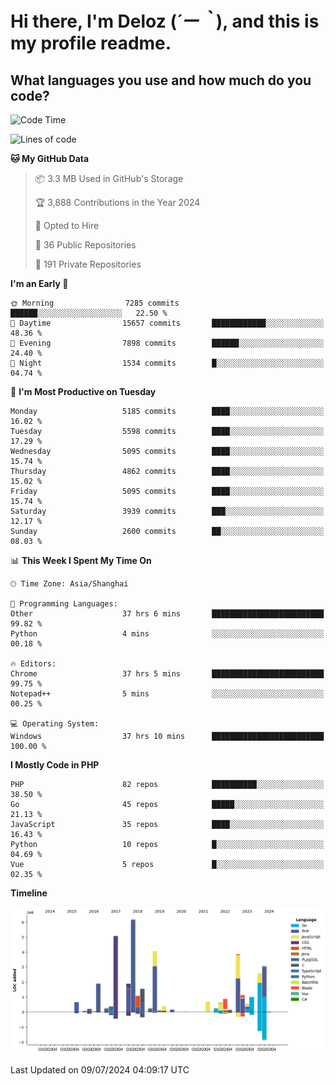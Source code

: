 # **Hi there, I'm Deloz (*´ー｀*), and this is my profile readme.**

## **What languages you use and how much do you code?**

<!--START_SECTION:waka-->
![Code Time](http://img.shields.io/badge/Code%20Time-4%2C375%20hrs%2050%20mins-blue)

![Lines of code](https://img.shields.io/badge/From%20Hello%20World%20I%27ve%20Written-39.2%20million%20lines%20of%20code-blue)

**🐱 My GitHub Data** 

> 📦 3.3 MB Used in GitHub's Storage 
 > 
> 🏆 3,888 Contributions in the Year 2024
 > 
> 💼 Opted to Hire
 > 
> 📜 36 Public Repositories 
 > 
> 🔑 191 Private Repositories 
 > 
**I'm an Early 🐤** 

```text
🌞 Morning                7285 commits        ██████░░░░░░░░░░░░░░░░░░░   22.50 % 
🌆 Daytime                15657 commits       ████████████░░░░░░░░░░░░░   48.36 % 
🌃 Evening                7898 commits        ██████░░░░░░░░░░░░░░░░░░░   24.40 % 
🌙 Night                  1534 commits        █░░░░░░░░░░░░░░░░░░░░░░░░   04.74 % 
```
📅 **I'm Most Productive on Tuesday** 

```text
Monday                   5185 commits        ████░░░░░░░░░░░░░░░░░░░░░   16.02 % 
Tuesday                  5598 commits        ████░░░░░░░░░░░░░░░░░░░░░   17.29 % 
Wednesday                5095 commits        ████░░░░░░░░░░░░░░░░░░░░░   15.74 % 
Thursday                 4862 commits        ████░░░░░░░░░░░░░░░░░░░░░   15.02 % 
Friday                   5095 commits        ████░░░░░░░░░░░░░░░░░░░░░   15.74 % 
Saturday                 3939 commits        ███░░░░░░░░░░░░░░░░░░░░░░   12.17 % 
Sunday                   2600 commits        ██░░░░░░░░░░░░░░░░░░░░░░░   08.03 % 
```


📊 **This Week I Spent My Time On** 

```text
🕑︎ Time Zone: Asia/Shanghai

💬 Programming Languages: 
Other                    37 hrs 6 mins       █████████████████████████   99.82 % 
Python                   4 mins              ░░░░░░░░░░░░░░░░░░░░░░░░░   00.18 % 

🔥 Editors: 
Chrome                   37 hrs 5 mins       █████████████████████████   99.75 % 
Notepad++                5 mins              ░░░░░░░░░░░░░░░░░░░░░░░░░   00.25 % 

💻 Operating System: 
Windows                  37 hrs 10 mins      █████████████████████████   100.00 % 
```

**I Mostly Code in PHP** 

```text
PHP                      82 repos            ██████████░░░░░░░░░░░░░░░   38.50 % 
Go                       45 repos            █████░░░░░░░░░░░░░░░░░░░░   21.13 % 
JavaScript               35 repos            ████░░░░░░░░░░░░░░░░░░░░░   16.43 % 
Python                   10 repos            █░░░░░░░░░░░░░░░░░░░░░░░░   04.69 % 
Vue                      5 repos             █░░░░░░░░░░░░░░░░░░░░░░░░   02.35 % 
```



**Timeline**

![Lines of Code chart](https://raw.githubusercontent.com/deloz/deloz/main/assets/bar_graph.png)


 Last Updated on 09/07/2024 04:09:17 UTC
<!--END_SECTION:waka-->
